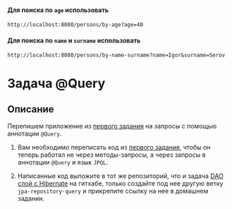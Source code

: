 #### Для поиска по `age` использовать 
`http://localhost:8080/persons/by-age?age=40`
#### Для поиска по `name` и `surname` использовать 
`http://localhost:8080/persons/by-name-surname?name=Igor&surname=Serov`
# Задача @Query

## Описание
Перепишем приложение из [первого задания](https://github.com/MslFox/ORM-Hibernate/tree/jpa_repository) на запросы с помощью аннотации `@Query`.

1. Вам необходимо переписать код из [первого задания](https://github.com/MslFox/ORM-Hibernate/tree/jpa_repository), чтобы он теперь работал не через методы-запросы, а через запросы в аннотации `@Query` и язык `JPQL`.

2. Написанные код выложите в тот же репозиторий, что и задача [DAO слой c Hibernate](https://github.com/MslFox/ORM-Hibernate.git) на гитхабe, только создайте под нее другую ветку `jpa-repository-query` и прикрепите ссылку на нее в домашнем задании.
